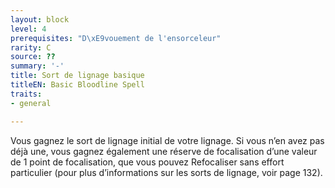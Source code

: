 ```yaml
---
layout: block
level: 4
prerequisites: "D\xE9vouement de l'ensorceleur"
rarity: C
source: ??
summary: '-'
title: Sort de lignage basique
titleEN: Basic Bloodline Spell
traits:
- general

---
```


<p>Vous gagnez le sort de lignage initial de votre lignage. Si vous n’en avez pas déjà une, vous gagnez également une réserve de focalisation d’une valeur de 1 point de focalisation, que vous pouvez Refocaliser sans effort particulier (pour plus d’informations sur les sorts de lignage, voir page 132).</p>